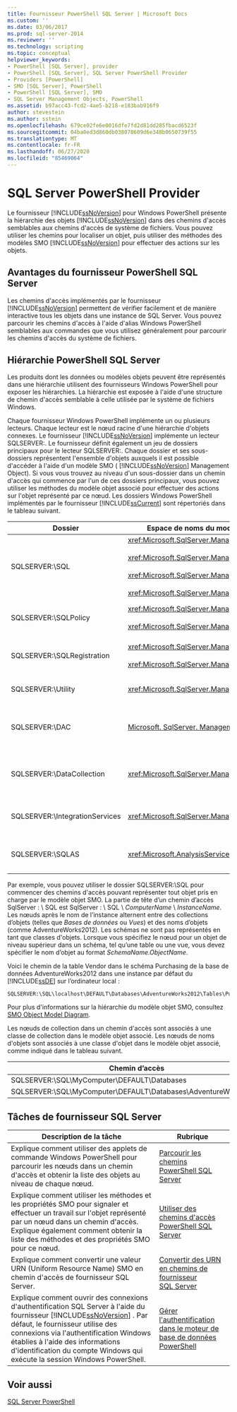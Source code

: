 ```yaml
---
title: Fournisseur PowerShell SQL Server | Microsoft Docs
ms.custom: ''
ms.date: 03/06/2017
ms.prod: sql-server-2014
ms.reviewer: ''
ms.technology: scripting
ms.topic: conceptual
helpviewer_keywords:
- PowerShell [SQL Server], provider
- PowerShell [SQL Server], SQL Server PowerShell Provider
- Providers [PowerShell]
- SMO [SQL Server], PowerShell
- PowerShell [SQL Server], SMO
- SQL Server Management Objects, PowerShell
ms.assetid: b97acc43-fcd2-4ae5-b218-e183bab916f9
author: stevestein
ms.author: sstein
ms.openlocfilehash: 679ce02fe6e0016dfe7fd2d81dd285fbacd6523f
ms.sourcegitcommit: 04ba0ed3d860db038078609d6e348b0650739f55
ms.translationtype: MT
ms.contentlocale: fr-FR
ms.lasthandoff: 06/27/2020
ms.locfileid: "85469064"
---
```

# <a name="sql-server-powershell-provider"></a>SQL Server PowerShell Provider
  Le fournisseur [!INCLUDE[ssNoVersion](../includes/ssnoversion-md.md)] pour Windows PowerShell présente la hiérarchie des objets [!INCLUDE[ssNoVersion](../includes/ssnoversion-md.md)] dans des chemins d'accès semblables aux chemins d'accès de système de fichiers. Vous pouvez utiliser les chemins pour localiser un objet, puis utiliser des méthodes des modèles SMO [!INCLUDE[ssNoVersion](../includes/ssnoversion-md.md)] pour effectuer des actions sur les objets.  
  
## <a name="benefits-of-the-sql-server-powershell-provider"></a>Avantages du fournisseur PowerShell SQL Server  
 Les chemins d'accès implémentés par le fournisseur [!INCLUDE[ssNoVersion](../includes/ssnoversion-md.md)] permettent de vérifier facilement et de manière interactive tous les objets dans une instance de SQL Server. Vous pouvez parcourir les chemins d'accès à l'aide d'alias Windows PowerShell semblables aux commandes que vous utilisez généralement pour parcourir les chemins d'accès du système de fichiers.  
  
## <a name="the-sql-server-powershell-hierarchy"></a>Hiérarchie PowerShell SQL Server  
 Les produits dont les données ou modèles objets peuvent être représentés dans une hiérarchie utilisent des fournisseurs Windows PowerShell pour exposer les hiérarchies. La hiérarchie est exposée à l'aide d'une structure de chemin d'accès semblable à celle utilisée par le système de fichiers Windows.  
  
 Chaque fournisseur Windows PowerShell implémente un ou plusieurs lecteurs. Chaque lecteur est le nœud racine d'une hiérarchie d'objets connexes. Le fournisseur [!INCLUDE[ssNoVersion](../includes/ssnoversion-md.md)] implémente un lecteur SQLSERVER:. Le fournisseur définit également un jeu de dossiers principaux pour le lecteur SQLSERVER:. Chaque dossier et ses sous-dossiers représentent l'ensemble d'objets auxquels il est possible d'accéder à l'aide d'un modèle SMO ( [!INCLUDE[ssNoVersion](../includes/ssnoversion-md.md)] Management Object). Si vous vous trouvez au niveau d'un sous-dossier dans un chemin d'accès qui commence par l'un de ces dossiers principaux, vous pouvez utiliser les méthodes du modèle objet associé pour effectuer des actions sur l'objet représenté par ce nœud. Les dossiers Windows PowerShell implémentés par le fournisseur [!INCLUDE[ssCurrent](../includes/sscurrent-md.md)] sont répertoriés dans le tableau suivant.  
  
|Dossier|Espace de noms du modèle objet SQL Server|Objets|  
|------------|---------------------------------------|-------------|  
|SQLSERVER:\SQL|<xref:Microsoft.SqlServer.Management.Smo><br /><br /> <xref:Microsoft.SqlServer.Management.Smo.Agent><br /><br /> <xref:Microsoft.SqlServer.Management.Smo.Broker><br /><br /> <xref:Microsoft.SqlServer.Management.Smo.Mail>|Objets de base de données, tels que les tables, les vues et les procédures stockées.|  
|SQLSERVER:\SQLPolicy|<xref:Microsoft.SqlServer.Management.Dmf><br /><br /> <xref:Microsoft.SqlServer.Management.Facets>|Objets de la Gestion basée sur des stratégies, tels que les stratégies et les facettes.|  
|SQLSERVER:\SQLRegistration|<xref:Microsoft.SqlServer.Management.RegisteredServers><br /><br /> <xref:Microsoft.SqlServer.Management.Smo.RegSvrEnum>|Objets de serveurs inscrits, tels que des groupes de serveurs et des serveurs inscrits.|  
|SQLSERVER:\Utility|<xref:Microsoft.SqlServer.Management.Utility>|Objets utilitaires, tels que les instances gérées du [!INCLUDE[ssDE](../includes/ssde-md.md)].|  
|SQLSERVER:\DAC|[Microsoft. SqlServer. Management. DAC](/dotnet/api/microsoft.sqlserver.management.utility.deployeddac)|Objets d'application de couche Données tels que les packages de DAC, et opérations telles que le déploiement d'une DAC.|  
|SQLSERVER:\DataCollection|<xref:Microsoft.SqlServer.Management.Collector>|Objets du collecteur de données tels que les jeux d'éléments de collecte et magasins de configuration.|  
|SQLSERVER:\IntegrationServices|<xref:Microsoft.SqlServer.Management.IntegrationServices>|[!INCLUDE[ssISnoversion](../includes/ssisnoversion-md.md)] tels que les projets, les packages et les environnements.|  
|SQLSERVER:\SQLAS|<xref:Microsoft.AnalysisServices>|[!INCLUDE[ssASnoversion](../includes/ssasnoversion-md.md)] tels que des cubes, des agrégations et des dimensions.|  
  
 Par exemple, vous pouvez utiliser le dossier SQLSERVER:\SQL pour commencer des chemins d'accès pouvant représenter tout objet pris en charge par le modèle objet SMO. La partie de tête d’un chemin d’accès SqlServer : \ SQL est SqlServer : \ SQL \\ *ComputerName* \\ *InstanceName*. Les nœuds après le nom de l’instance alternent entre des collections d’objets (telles que *Bases de données* ou *Vues*) et des noms d’objets (comme AdventureWorks2012). Les schémas ne sont pas représentés en tant que classes d'objets. Lorsque vous spécifiez le nœud pour un objet de niveau supérieur dans un schéma, tel qu’une table ou une vue, vous devez spécifier le nom d’objet au format *SchemaName.ObjectName*.  
  
 Voici le chemin de la table Vendor dans le schéma Purchasing de la base de données AdventureWorks2012 dans une instance par défaut du [!INCLUDE[ssDE](../includes/ssde-md.md)] sur l’ordinateur local :  
  
```  
SQLSERVER:\SQL\localhost\DEFAULT\Databases\AdventureWorks2012\Tables\Purchasing.Vendor  
```  
  
 Pour plus d'informations sur la hiérarchie du modèle objet SMO, consultez [SMO Object Model Diagram](../relational-databases/server-management-objects-smo/smo-object-model-diagram.md).  
  
 Les nœuds de collection dans un chemin d'accès sont associés à une classe de collection dans le modèle objet associé. Les nœuds de noms d'objets sont associés à une classe d'objet dans le modèle objet associé, comme indiqué dans le tableau suivant.  
  
|Chemin d’accès|Classe SMO|  
|----------|---------------|  
|SQLSERVER:\SQL\MyComputer\DEFAULT\Databases|<xref:Microsoft.SqlServer.Management.Smo.DatabaseCollection>|  
|SQLSERVER:\SQL\MyComputer\DEFAULT\Databases\AdventureWorks2012|<xref:Microsoft.SqlServer.Management.Smo.Database>|  
  
## <a name="sql-server-provider-tasks"></a>Tâches de fournisseur SQL Server  
  
|Description de la tâche|Rubrique|  
|----------------------|-----------|  
|Explique comment utiliser des applets de commande Windows PowerShell pour parcourir les nœuds dans un chemin d'accès et obtenir la liste des objets au niveau de chaque nœud.|[Parcourir les chemins PowerShell SQL Server](navigate-sql-server-powershell-paths.md)|  
|Explique comment utiliser les méthodes et les propriétés SMO pour signaler et effectuer un travail sur l'objet représenté par un nœud dans un chemin d'accès. Explique également comment obtenir la liste des méthodes et des propriétés SMO pour ce nœud.|[Utiliser des chemins d'accès PowerShell SQL Server](work-with-sql-server-powershell-paths.md)|  
|Explique comment convertir une valeur URN (Uniform Resource Name) SMO en chemin d'accès de fournisseur SQL Server.|[Convertir des URN en chemins de fournisseur SQL Server](../database-engine/convert-urns-to-sql-server-provider-paths.md)|  
|Explique comment ouvrir des connexions d'authentification SQL Server à l'aide du fournisseur [!INCLUDE[ssNoVersion](../includes/ssnoversion-md.md)] . Par défaut, le fournisseur utilise des connexions via l'authentification Windows établies à l'aide des informations d'identification du compte Windows qui exécute la session Windows PowerShell.|[Gérer l'authentification dans le moteur de base de données PowerShell](manage-authentication-in-database-engine-powershell.md)|  
  
## <a name="see-also"></a>Voir aussi  
 [SQL Server PowerShell](sql-server-powershell.md)  
  
  
